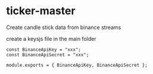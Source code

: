 # ticker-master
Create candle stick data from binance streams

create a keysjs file in the main folder

```
const BinanceApiKey = "xxx";
const BinanceApiSecret = "xxx";

module.exports = { BinanceApiKey, BinanceApiSecret };
```